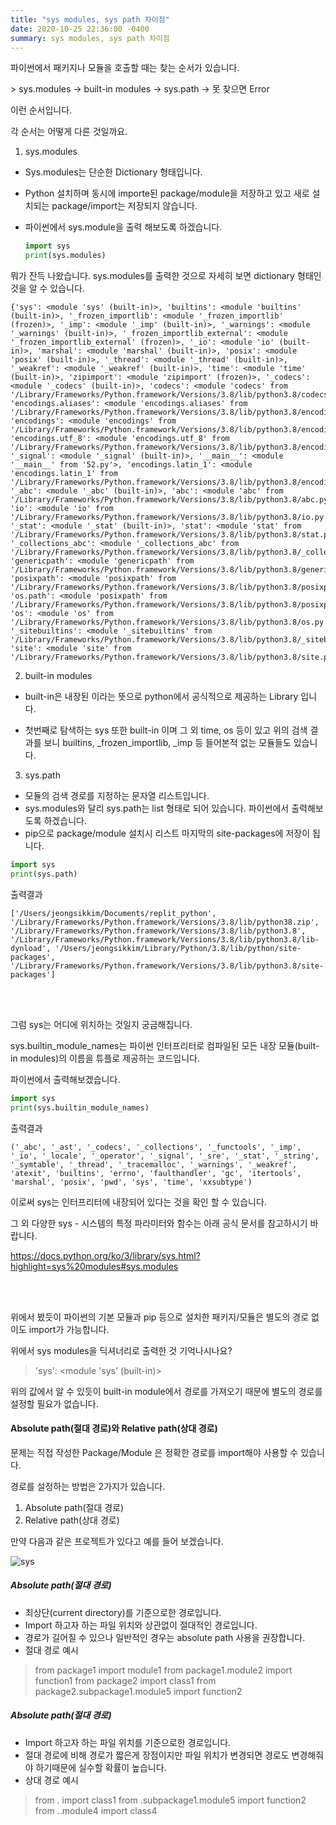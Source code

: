 ```yaml
---
title: "sys modules, sys path 차이점"
date: 2020-10-25 22:36:00 -0400
summary: sys modules, sys path 차이점
---
```


파이썬에서 패키지나 모듈을 호출할 때는 찾는 순서가 있습니다.

\> sys.modules -> built-in modules -> sys.path -> 못 찾으면 Error

이런 순서입니다.

각 순서는 어떻게 다른 것일까요.



1) sys.modules

- Sys.modules는 단순한 Dictionary 형태입니다.

- Python 설치하며 동시에 importe된 package/module을 저장하고 있고 새로 설치되는 package/import는 저장되지 않습니다.

- 파이썬에서 sys.module을 출력 해보도록 하겠습니다.

  ```python
  import sys
  print(sys.modules)
  ```



뭐가 잔득 나왔습니다. sys.modules를 출력한 것으로 자세히 보면 dictionary 형태인 것을 알 수 있습니다.

```
{'sys': <module 'sys' (built-in)>, 'builtins': <module 'builtins' (built-in)>, '_frozen_importlib': <module '_frozen_importlib' (frozen)>, '_imp': <module '_imp' (built-in)>, '_warnings': <module '_warnings' (built-in)>, '_frozen_importlib_external': <module '_frozen_importlib_external' (frozen)>, '_io': <module 'io' (built-in)>, 'marshal': <module 'marshal' (built-in)>, 'posix': <module 'posix' (built-in)>, '_thread': <module '_thread' (built-in)>, '_weakref': <module '_weakref' (built-in)>, 'time': <module 'time' (built-in)>, 'zipimport': <module 'zipimport' (frozen)>, '_codecs': <module '_codecs' (built-in)>, 'codecs': <module 'codecs' from '/Library/Frameworks/Python.framework/Versions/3.8/lib/python3.8/codecs.py'>, 'encodings.aliases': <module 'encodings.aliases' from '/Library/Frameworks/Python.framework/Versions/3.8/lib/python3.8/encodings/aliases.py'>, 'encodings': <module 'encodings' from '/Library/Frameworks/Python.framework/Versions/3.8/lib/python3.8/encodings/__init__.py'>, 'encodings.utf_8': <module 'encodings.utf_8' from '/Library/Frameworks/Python.framework/Versions/3.8/lib/python3.8/encodings/utf_8.py'>, '_signal': <module '_signal' (built-in)>, '__main__': <module '__main__' from '52.py'>, 'encodings.latin_1': <module 'encodings.latin_1' from '/Library/Frameworks/Python.framework/Versions/3.8/lib/python3.8/encodings/latin_1.py'>, '_abc': <module '_abc' (built-in)>, 'abc': <module 'abc' from '/Library/Frameworks/Python.framework/Versions/3.8/lib/python3.8/abc.py'>, 'io': <module 'io' from '/Library/Frameworks/Python.framework/Versions/3.8/lib/python3.8/io.py'>, '_stat': <module '_stat' (built-in)>, 'stat': <module 'stat' from '/Library/Frameworks/Python.framework/Versions/3.8/lib/python3.8/stat.py'>, '_collections_abc': <module '_collections_abc' from '/Library/Frameworks/Python.framework/Versions/3.8/lib/python3.8/_collections_abc.py'>, 'genericpath': <module 'genericpath' from '/Library/Frameworks/Python.framework/Versions/3.8/lib/python3.8/genericpath.py'>, 'posixpath': <module 'posixpath' from '/Library/Frameworks/Python.framework/Versions/3.8/lib/python3.8/posixpath.py'>, 'os.path': <module 'posixpath' from '/Library/Frameworks/Python.framework/Versions/3.8/lib/python3.8/posixpath.py'>, 'os': <module 'os' from '/Library/Frameworks/Python.framework/Versions/3.8/lib/python3.8/os.py'>, '_sitebuiltins': <module '_sitebuiltins' from '/Library/Frameworks/Python.framework/Versions/3.8/lib/python3.8/_sitebuiltins.py'>, 'site': <module 'site' from '/Library/Frameworks/Python.framework/Versions/3.8/lib/python3.8/site.py'>}
```



2) built-in modules

- built-in은 내장된 이라는 뜻으로 python에서 공식적으로 제공하는 Library 입니다.

- 첫번째로 탐색하는 sys 또한 built-in 이며 그 외 time, os 등이 있고 위의 검색 결과를 보니 builtins, _frozen_importlib, _imp 등 들어본적 없는 모듈들도 있습니다.

  

3) sys.path

- 모듈의 검색 경로를 지정하는 문자열 리스트입니다.
- sys.modules와 달리 sys.path는 list 형태로 되어 있습니다. 파이썬에서 출력해보도록 하겠습니다.
- pip으로 package/module 설치시 리스트 마지막의 site-packages에 저장이 됩니다.

```python
import sys
print(sys.path)
```



출력결과

```
['/Users/jeongsikkim/Documents/replit_python', '/Library/Frameworks/Python.framework/Versions/3.8/lib/python38.zip', '/Library/Frameworks/Python.framework/Versions/3.8/lib/python3.8', '/Library/Frameworks/Python.framework/Versions/3.8/lib/python3.8/lib-dynload', '/Users/jeongsikkim/Library/Python/3.8/lib/python/site-packages', '/Library/Frameworks/Python.framework/Versions/3.8/lib/python3.8/site-packages']
```



<br>

<br>



그럼 sys는 어디에 위치하는 것일지 궁금해집니다.

sys.builtin_module_names는 파이썬 인터프리터로 컴파일된 모든 내장 모듈(built-in modules)의 이름을 튜플로 제공하는 코드입니다.

파이썬에서 출력해보겠습니다.

```python
import sys
print(sys.builtin_module_names)
```

출력결과

```
('_abc', '_ast', '_codecs', '_collections', '_functools', '_imp', '_io', '_locale', '_operator', '_signal', '_sre', '_stat', '_string', '_symtable', '_thread', '_tracemalloc', '_warnings', '_weakref', 'atexit', 'builtins', 'errno', 'faulthandler', 'gc', 'itertools', 'marshal', 'posix', 'pwd', 'sys', 'time', 'xxsubtype')
```

이로써 sys는 인터프리터에 내장되어 있다는 것을 확인 할 수 있습니다.



그 외 다양한 sys - 시스템의 특정 파라미터와 함수는 아래 공식 문서를 참고하시기 바랍니다.

https://docs.python.org/ko/3/library/sys.html?highlight=sys%20modules#sys.modules

<br>

<br>

위에서 봤듯이 파이썬의 기본 모듈과 pip 등으로 설치한 패키지/모듈은 별도의 경로 없이도 import가 가능합니다.

위에서 sys modules을 딕셔너리로 출력한 것 기억나시나요?

> 'sys': <module 'sys' (built-in)>

위의 값에서 알 수 있듯이 built-in module에서 경로를 가져오기 때문에 별도의 경로를 설정할 필요가 없습니다.



#### Absolute path(절대 경로)와 Relative path(상대 경로)

문제는 직접 작성한 Package/Module 은 정확한 경로를 import해야 사용할 수 있습니다.

경로를 설정하는 방법은 2가지가 있습니다.

1. Absolute path(절대 경로)
2. Relative path(상대 경로)

만약 다음과 같은 프로젝트가 있다고 예를 들어 보겠습니다.

![sys]()

##### Absolute path(절대 경로)

- 최상단(current directory)를 기준으로한 경로입니다.
- Import 하고자 하는 파일 위치와 상관없이 절대적인 경로입니다.
- 경로가 길어질 수 있으나 일반적인 경우는 absolute path 사용을 권장합니다.
- 절대 경로 예시

> from package1 import module1 
> from package1.module2 import function1 
> from package2 import class1 
> from package2.subpackage1.module5 import function2

##### Absolute path(절대 경로)

- Import 하고자 하는 파일 위치를 기준으로한 경로입니다.
- 절대 경로에 비해 경로가 짧은게 장점이지만 파일 위치가 변경되면 경로도 변경해줘야 하기때문에 실수할 확률이 높습니다.
- 상대 경로 예시

> from . import class1 
> from .subpackage1.module5 import function2
> from ..module4 import class4